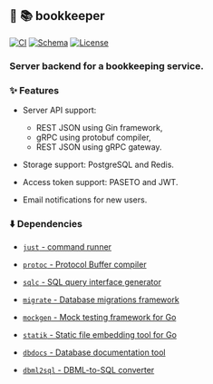 ## :hamster: :books: bookkeeper

[![CI][ci-shield]][ci-url]
[![Schema][schema-shield]][schema-url]
[![License][license-shield]][license-url]

### Server backend for a bookkeeping service.

### :sparkles: Features

- Server API support:
    - REST JSON using Gin framework,
    - gRPC using protobuf compiler,
    - REST JSON using gRPC gateway.

- Storage support: PostgreSQL and Redis.

- Access token support: PASETO and JWT.

- Email notifications for new users.

### :arrow_down: Dependencies

- [`just` - command runner](https://just.systems/)

- [`protoc` - Protocol Buffer compiler](https://grpc.io/schema/protoc-installation/)

- [`sqlc` - SQL query interface generator](https://sqlc.dev/)

- [`migrate` - Database migrations framework](https://github.com/golang-migrate/migrate)

- [`mockgen` - Mock testing framework for Go](https://github.com/golang/mock)

- [`statik` - Static file embedding tool for Go](https://github.com/rakyll/statik)

- [`dbdocs` - Database documentation tool](https://dbdocs.io/)

- [`dbml2sql` - DBML-to-SQL converter](https://dbml.dbdiagram.io/cli/)

<!-- MARKDOWN LINKS -->

[ci-shield]: https://img.shields.io/github/actions/workflow/status/tensorush/bookkeeper/ci.yaml?branch=main&style=for-the-badge&logo=github&label=CI&labelColor=black
[ci-url]: https://github.com/tensorush/bookkeeper/blob/main/.github/workflows/ci.yaml
[schema-shield]: https://img.shields.io/badge/click-2596BE?style=for-the-badge&logo=go&logoColor=2596BE&label=schema&labelColor=black
[schema-url]: https://dbdocs.io/tensorush/bookkeeper
[license-shield]: https://img.shields.io/github/license/tensorush/bookkeeper.svg?style=for-the-badge&labelColor=black
[license-url]: https://github.com/tensorush/bookkeeper/blob/main/LICENSE.md
